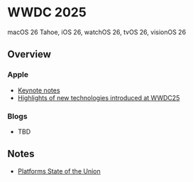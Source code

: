 # WWDC 2025

macOS 26 Tahoe, iOS 26, watchOS 26, tvOS 26, visionOS 26

## Overview

### Apple

- [Keynote notes](./keynote.md)
- [Highlights of new technologies introduced at WWDC25](https://developer.apple.com/documentation/Updates/wwdc2025)

### Blogs

- TBD

## Notes

- [Platforms State of the Union](./sotu.md)
